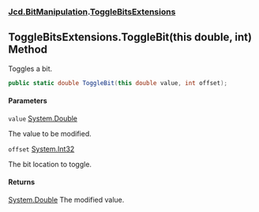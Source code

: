 ### [Jcd.BitManipulation](Jcd.BitManipulation.md 'Jcd.BitManipulation').[ToggleBitsExtensions](Jcd.BitManipulation.ToggleBitsExtensions.md 'Jcd.BitManipulation.ToggleBitsExtensions')

## ToggleBitsExtensions.ToggleBit(this double, int) Method

Toggles a bit.

```csharp
public static double ToggleBit(this double value, int offset);
```
#### Parameters

<a name='Jcd.BitManipulation.ToggleBitsExtensions.ToggleBit(thisdouble,int).value'></a>

`value` [System.Double](https://docs.microsoft.com/en-us/dotnet/api/System.Double 'System.Double')

The value to be modified.

<a name='Jcd.BitManipulation.ToggleBitsExtensions.ToggleBit(thisdouble,int).offset'></a>

`offset` [System.Int32](https://docs.microsoft.com/en-us/dotnet/api/System.Int32 'System.Int32')

The bit location to toggle.

#### Returns
[System.Double](https://docs.microsoft.com/en-us/dotnet/api/System.Double 'System.Double')
The modified value.